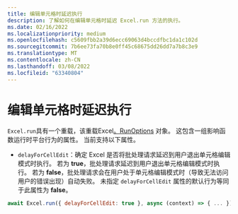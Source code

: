 ```yaml
---
title: 编辑单元格时延迟执行
description: 了解如何在编辑单元格时延迟 Excel.run 方法的执行。
ms.date: 02/16/2022
ms.localizationpriority: medium
ms.openlocfilehash: c5609fbb2a39d6ecc69063d4bccdfbc1da1c102d
ms.sourcegitcommit: 7b6ee73fa70b8e0ff45c68675dd26dd7a7b8c3e9
ms.translationtype: MT
ms.contentlocale: zh-CN
ms.lasthandoff: 03/08/2022
ms.locfileid: "63340804"
---
```

# <a name="delay-execution-while-cell-is-being-edited"></a>编辑单元格时延迟执行

`Excel.run`具有一个重载，该重载Excel[。RunOptions](/javascript/api/excel/excel.runoptions) 对象。 这包含一组影响函数运行时平台行为的属性。 当前支持以下属性。

- `delayForCellEdit`：确定 Excel 是否将批处理请求延迟到用户退出单元格编辑模式时执行。 若为 **true**，批处理请求延迟到用户退出单元格编辑模式时执行。 若为 **false**，批处理请求会在用户处于单元格编辑模式时（导致无法访问用户的错误出现）自动失败。 未指定 `delayForCellEdit` 属性的默认行为等同于此属性为 **false**。

```js
await Excel.run({ delayForCellEdit: true }, async (context) => { ... });
```
